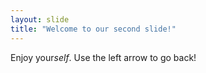 ```yaml
---
layout: slide
title: "Welcome to our second slide!"
---
```

Enjoy your*self*.
Use the left arrow to go back!
